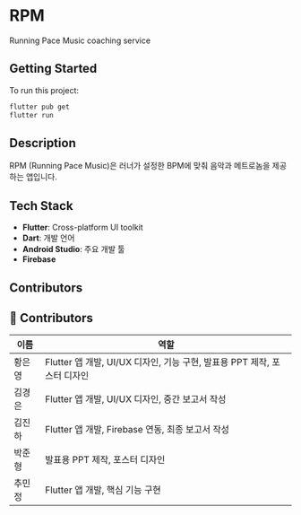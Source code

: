 # RPM

Running Pace Music coaching service

## Getting Started

To run this project:

```bash
flutter pub get
flutter run
```
## Description

RPM (Running Pace Music)은 러너가 설정한 BPM에 맞춰 음악과 메트로놈을 제공하는 앱입니다. 

## Tech Stack

- **Flutter**: Cross-platform UI toolkit
- **Dart**: 개발 언어
- **Android Studio**: 주요 개발 툴
- **Firebase**

## Contributors

## 👥 Contributors

| 이름     | 역할                                                         |
|----------|--------------------------------------------------------------|
| 황은영   | Flutter 앱 개발, UI/UX 디자인, 기능 구현, 발표용 PPT 제작, 포스터 디자인    |
| 김경은   | Flutter 앱 개발, UI/UX 디자인, 중간 보고서 작성               |
| 김진하   | Flutter 앱 개발, Firebase 연동, 최종 보고서 작성              |
| 박준형   | 발표용 PPT 제작, 포스터 디자인                                |
| 추민정   | Flutter 앱 개발, 핵심 기능 구현                              |

